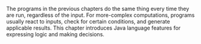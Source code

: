 The programs in the previous chapters do the same thing every time they are run, regardless of the input. For more-complex computations, programs usually react to inputs, check for certain conditions, and generate applicable results. This chapter introduces Java language features for expressing logic and making decisions.